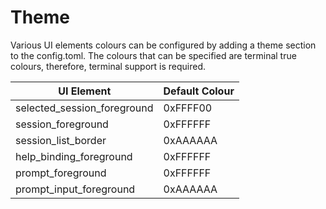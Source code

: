 # Theme

Various UI elements colours can be configured by adding a theme section to the config.toml.
The colours that can be specified are terminal true colours, therefore, terminal support is required.

| UI Element                    | Default Colour |
|-------------------------------|----------------|
| selected\_session\_foreground | 0xFFFF00       |
| session\_foreground           | 0xFFFFFF       |
| session\_list\_border         | 0xAAAAAA       |
| help\_binding\_foreground     | 0xFFFFFF       |
| prompt\_foreground            | 0xFFFFFF       |
| prompt\_input\_foreground     | 0xAAAAAA       |
